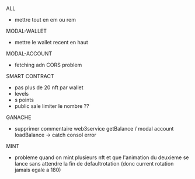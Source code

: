 ALL
- mettre tout en em ou rem


MODAL-WALLET
- mettre le wallet recent en haut

MODAL-ACCOUNT
- fetching adn CORS problem




SMART CONTRACT
- pas plus de 20 nft par wallet
- levels
- s points
- public sale limiter le nombre ??




GANACHE
- supprimer commentaire web3service getBalance / modal account loadBalance -> catch consol error

MINT
- probleme quand on mint plusieurs nft et que l'animation du deuxieme se lance sans attendre la fin de defaultrotation (donc current rotation jamais egale a 180)